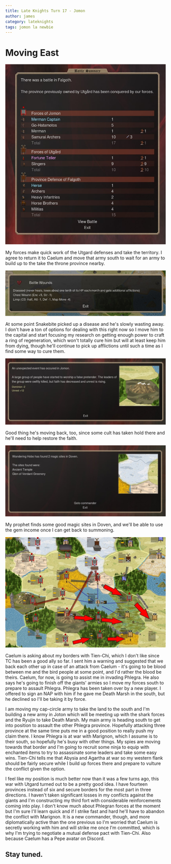 ```yaml
---
title: Late Knights Turn 17 - Jomon
author: james
category: lateknights
tags: jomon la newbie
---
```


# Moving East

![Skirmish](/assets/images/jomon_17001.jpg)

My forces make quick work of the Utgard defenses and take the territory. I agree to return it to Caelum and move that army south to wait for an army to build up to the take the throne province nearby.

![Wounded Snakebite](/assets/images/jomon_17002.jpg)

At some point Snakebite picked up a disease and he's slowly wasting away. I don't have a ton of options for dealing with this right now so I move him to the capital and start focusing my research on getting enough power to craft a ring of regeneration, which won't totally cure him but will at least keep him from dying, though he'll continue to pick up afflictions until such a time as I find some way to cure them.

![Unrest](/assets/images/jomon_17003.jpg)

Good thing he's moving back, too, since some cult has taken hold there and he'll need to help restore the faith.

![Magic Sites](/assets/images/jomon_17004.jpg)

My prophet finds some good magic sites in Doven, and we'll be able to use the gem income once I can get back to summoning.

![Orders](/assets/images/jomon_17005.jpg)

Caelum is asking about my borders with Tien-Chi, which I don't like since TC has been a good ally so far. I sent him a warning and suggested that we back each other up in case of an attack from Caelum - it's going to be blood between me and the bird people at some point, and I'd rather the blood be theirs. Caelum, for now, is going to assist me in invading Phlegra. He also says he's going to finish off the giants' armies so I move my forces south to prepare to assault Phlegra. Phlegra has been taken over by a new player. I offered to sign an NAP with him if he gave me Death Marsh in the south, but he declined so I'll be taking it by force.

I am moving my cap-circle army to take the land to the south and I'm building a new army in Joton which will be meeting up with the shark forces and the Ryujin to take Death Marsh. My main army is heading south to get into position to assault the other Phlegra province. Hopefully attacking three province at the same time puts me in a good position to really push my claim there. I know Phlegra is at war with Marignon, which I assume is to their south, so hopefully he's busy with other things. My spies are moving towards that border and I'm going to recruit some ninja to equip with enchanted items to try to assassinate some leaders and take some easy wins. Tien-Chi tells me that Abysia and Agartha at war so my western flank should be fairly secure while I build up forces there and prepare to vulture the conflict given the option.

I feel like my position is much better now than it was a few turns ago, this war with Utgard turned out to be a pretty good idea. I have fourteen provinces instead of six and secure borders for the most part in three directions. I haven't taken significant losses in my conflicts against the giants and I'm constructing my third fort with considerable reinforcements coming into play. I don't know much about Phlegran forces at the moment but I'm sure I'll learn quick and if I strike fast and hard he'll have to abandon the conflict with Marignon. It is a new commander, though, and more diplomatically active than the one previous so I'm worried that Caelum is secretly working with him and will strike me once I'm committed, which is why I'm trying to negotiate a mutual defense pact with Tien-Chi. Also because Caelum has a Pepe avatar on Discord.

## Stay tuned.

